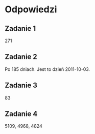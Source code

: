 # Odpowiedzi

## Zadanie 1

271

## Zadanie 2

Po 185 dniach. Jest to dzień 2011-10-03.

## Zadanie 3

83

## Zadanie 4

5109, 4968, 4824
